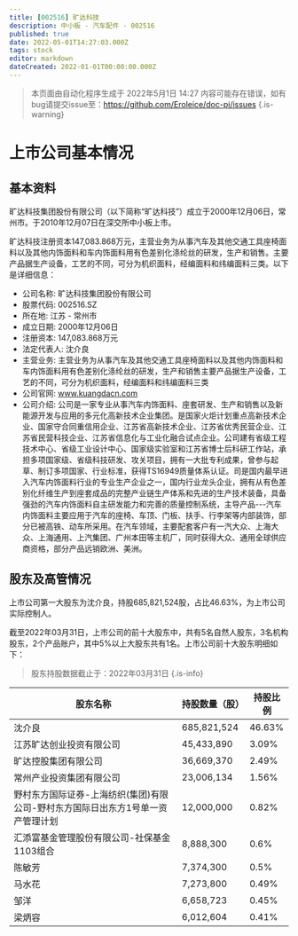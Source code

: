 ```yaml
---
title: [002516] 旷达科技
description: 中小板 - 汽车配件 - 002516
published: true
date: 2022-05-01T14:27:03.000Z
tags: stock
editor: markdown
dateCreated: 2022-01-01T00:00:00.000Z
---
```


> 本页面由自动化程序生成于 2022年5月1日 14:27
> 内容可能存在错误，如有bug请提交issue至：https://github.com/Eroleice/doc-pi/issues
{.is-warning}

# 上市公司基本情况

## 基本资料

旷达科技集团股份有限公司（以下简称“旷达科技”）成立于2000年12月06日，常州市。于2010年12月07日在深交所中小板上市。

旷达科技注册资本147,083.868万元，主营业务为从事汽车及其他交通工具座椅面料以及其他内饰面料和车内饰面料用有色差别化涤纶丝的研发，生产和销售。主要产品据生产设备，工艺的不同，可分为机织面料，经编面料和纬编面料三类。以下是详细信息：

- 公司名称: 旷达科技集团股份有限公司
- 股票代码: 002516.SZ
- 所在地: 江苏 - 常州市
- 成立日期: 2000年12月06日
- 注册资本: 147,083.868万元
- 法定代表人: 沈介良
- 主营业务: 主营业务为从事汽车及其他交通工具座椅面料以及其他内饰面料和车内饰面料用有色差别化涤纶丝的研发，生产和销售主要产品据生产设备，工艺的不同，可分为机织面料，经编面料和纬编面料三类
- 公司官网: www.kuangdacn.com
- 公司介绍: 公司是一家专业从事汽车内饰面料、座套研发、生产和销售以及新能源开发与应用的多元化高新技术企业集团。是国家火炬计划重点高新技术企业、国家守合同重信用企业、江苏省高新技术企业、江苏省优秀民营企业、江苏省民营科技企业、江苏省信息化与工业化融合试点企业。公司建有省级工程技术中心、省级工业设计中心、国家级实验室和江苏省博士后科研工作站，承担多项国家级、省级科技研发、攻关项目，拥有一大批专利成果，曾参与起草、制订多项国家、行业标准，获得TS16949质量体系认证。司是国内最早进入汽车内饰面料行业的专业生产企业之一，国内行业龙头企业，拥有从有色差别化纤维生产到座套成品的完整产业链生产体系和先进的生产技术装备，具备强劲的汽车内饰面料自主研发能力和完善的质量控制系统，主导产品---汽车内饰面料主要应用于汽车的座椅、车顶、门板、扶手、行李架等内部装饰，部分已被高铁、动车所采用。在汽车领域，主要配套客户有一汽大众、上海大众、上海通用、上汽集团、广州本田等主机厂，同时获得大众、通用全球供应商资格，部分产品远销欧洲、美洲。


## 股东及高管情况

上市公司第一大股东为沈介良，持股685,821,524股，占比46.63%，为上市公司实际控制人。

截至2022年03月31日，上市公司的前十大股东中，共有5名自然人股东，3名机构股东，2个产品账户，其中5%以上大股东共有1名。上市公司前十大股东明细如下：

> 股东持股数据截止于：2022年03月31日
{.is-info}

| 股东名称 | 持股数量（股） | 持股比例 |
| --- | --- | --- |
| 沈介良 | 685,821,524 | 46.63% |
| 江苏旷达创业投资有限公司 | 45,433,890 | 3.09% |
| 旷达控股集团有限公司 | 36,669,370 | 2.49% |
| 常州产业投资集团有限公司 | 23,006,134 | 1.56% |
| 野村东方国际证券-上海纺织(集团)有限公司-野村东方国际日出东方1号单一资产管理计划 | 12,000,000 | 0.82% |
| 汇添富基金管理股份有限公司-社保基金1103组合 | 8,888,300 | 0.6% |
| 陈敏芳 | 7,374,300 | 0.5% |
| 马水花 | 7,273,800 | 0.49% |
| 邹洋 | 6,658,723 | 0.45% |
| 梁炳容 | 6,012,604 | 0.41% |




